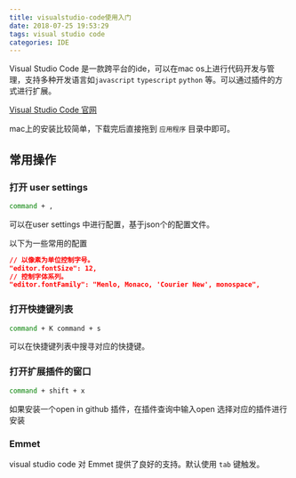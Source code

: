 ```yaml
---
title: visualstudio-code使用入门
date: 2018-07-25 19:53:29
tags: visual studio code
categories: IDE
---
```


Visual Studio Code 是一款跨平台的ide，可以在mac os上进行代码开发与管理，支持多种开发语言如`javascript`  `typescript` `python` 等。可以通过插件的方式进行扩展。

[Visual Studio Code 官网](https://code.visualstudio.com)

mac上的安装比较简单，下载完后直接拖到 `应用程序` 目录中即可。

## 常用操作

### 打开 user settings

```bash
command + , 
```

可以在user settings 中进行配置，基于json个的配置文件。

以下为一些常用的配置

```json
// 以像素为单位控制字号。
"editor.fontSize": 12,
// 控制字体系列。
"editor.fontFamily": "Menlo, Monaco, 'Courier New', monospace",
```

### 打开快捷键列表

```bash
command + K command + s
```

可以在快捷键列表中搜寻对应的快捷键。

### 打开扩展插件的窗口

```bash
command + shift + x
```

如果安装一个open in github 插件，在插件查询中输入open 选择对应的插件进行安装

### Emmet

visual studio code 对 Emmet 提供了良好的支持。默认使用 `tab` 键触发。

